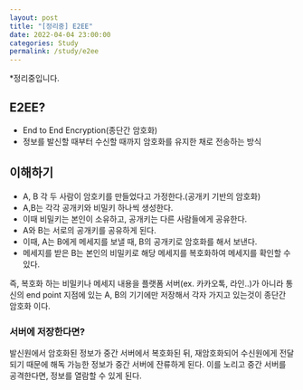 ```yaml
---
layout: post
title: "[정리중] E2EE"
date: 2022-04-04 23:00:00
categories: Study
permalink: /study/e2ee
---
```


*정리중입니다.

## E2EE?

- End to End Encryption(종단간 암호화) 
- 정보를 발신할 때부터 수신할 때까지 암호화를 유지한 채로 전송하는 방식



## 이해하기

- A, B 각 두 사람이 암호키를 만들었다고 가정한다.(공개키 기반의 암호화)
- A,B는 각각 공개키와 비밀키 하나씩 생성한다.
- 이때 비밀키는 본인이 소유하고, 공개키는 다른 사람들에게 공유한다.
- A와 B는 서로의 공개키를 공유하게 된다.
- 이때, A는 B에게 메세지를 보낼 때, B의 공개키로 암호화를 해서 보낸다.
- 메세지를 받은 B는 본인의 비밀키로 해당 메세지를 복호화하여 메세지를 확인할 수 있다.

즉, 복호화 하는 비밀키나 메세지 내용을 플랫폼 서버(ex. 카카오톡, 라인..)가 아니라 통신의 end point 지점에 있는 A, B의 기기에만 저장해서 각자 가지고 있는것이 종단간 암호화 이다.

### 서버에 저장한다면?

발신원에서 암호화된 정보가 중간 서버에서 복호화된 뒤, 재암호화되어 수신원에게 전달되기 때문에 해독 가능한 정보가 중간 서버에 잔류하게 된다. 이를 노리고 중간 서버를 공격한다면, 정보를 열람할 수 있게 된다.



